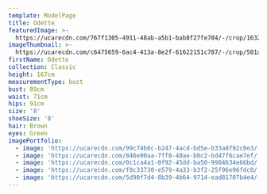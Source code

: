 ```yaml
---
template: ModelPage
title: Odette
featuredImage: >-
  https://ucarecdn.com/767f1305-4911-48ab-a5b1-bab8f27fe784/-/crop/1632x1277/0,0/-/preview/
imageThumbnail: >-
  https://ucarecdn.com/c6475659-6ac4-413a-8e2f-61622151c787/-/crop/501x682/12,0/-/preview/
firstName: Odette
collection: Classic
height: 167cm
measurementType: bust
bust: 89cm
waist: 71cm
hips: 91cm
size: '8'
shoeSize: '8'
hair: Brown
eyes: Green
imagePortfolio:
  - image: 'https://ucarecdn.com/99c74b0c-b247-4acd-bd5e-b33a8f92c0e3/'
  - image: 'https://ucarecdn.com/846e00aa-7ff8-40ae-b0c2-bd47f6cae7ef/'
  - image: 'https://ucarecdn.com/0c1ca4a1-0f92-45dd-ba50-9984634e66bd/'
  - image: 'https://ucarecdn.com/f0c33730-e579-4a33-b3f2-25f96e96fdc0/'
  - image: 'https://ucarecdn.com/5d90f7d4-8b39-4b64-9714-ead81707b4e4/'
---
```



